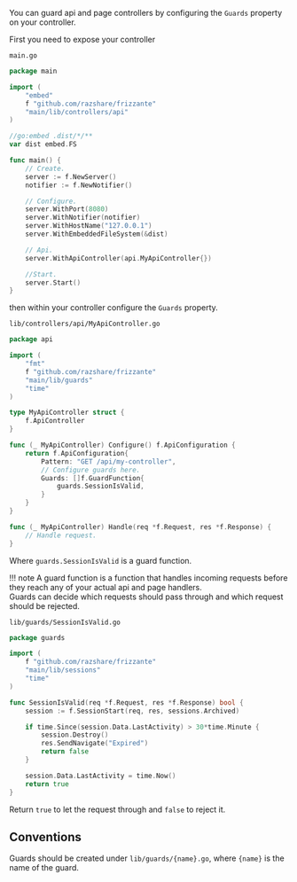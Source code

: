 You can guard api and page controllers by configuring the `Guards` property on your controller.

First you need to expose your controller

`main.go`
```go
package main

import (
	"embed"
	f "github.com/razshare/frizzante"
	"main/lib/controllers/api"
)

//go:embed .dist/*/**
var dist embed.FS

func main() {
	// Create.
	server := f.NewServer()
	notifier := f.NewNotifier()

	// Configure.
	server.WithPort(8080)
	server.WithNotifier(notifier)
	server.WithHostName("127.0.0.1")
	server.WithEmbeddedFileSystem(&dist)

	// Api.
	server.WithApiController(api.MyApiController{})

	//Start.
	server.Start()
}
```

then within your controller configure the `Guards` property.

`lib/controllers/api/MyApiController.go`
```go
package api

import (
	"fmt"
	f "github.com/razshare/frizzante"
	"main/lib/guards"
	"time"
)

type MyApiController struct {
	f.ApiController
}

func (_ MyApiController) Configure() f.ApiConfiguration {
	return f.ApiConfiguration{
		Pattern: "GET /api/my-controller",
		// Configure guards here.
		Guards: []f.GuardFunction{
			guards.SessionIsValid,
		}
	}
}

func (_ MyApiController) Handle(req *f.Request, res *f.Response) {
	// Handle request.
}
```

Where `guards.SessionIsValid` is a guard function.


!!! note
	A guard function is a function that handles incoming requests before they reach any of your actual api and page handlers.<br/>
	Guards can decide which requests should pass through and which request should be rejected.


`lib/guards/SessionIsValid.go`
```go
package guards

import (
	f "github.com/razshare/frizzante"
	"main/lib/sessions"
	"time"
)

func SessionIsValid(req *f.Request, res *f.Response) bool {
	session := f.SessionStart(req, res, sessions.Archived)

	if time.Since(session.Data.LastActivity) > 30*time.Minute {
		session.Destroy()
		res.SendNavigate("Expired")
		return false
	}

	session.Data.LastActivity = time.Now()
	return true
}

```

Return `true` to let the request through and `false` to reject it.


## Conventions

Guards should be created under `lib/guards/{name}.go`, where `{name}` is the name of the guard.